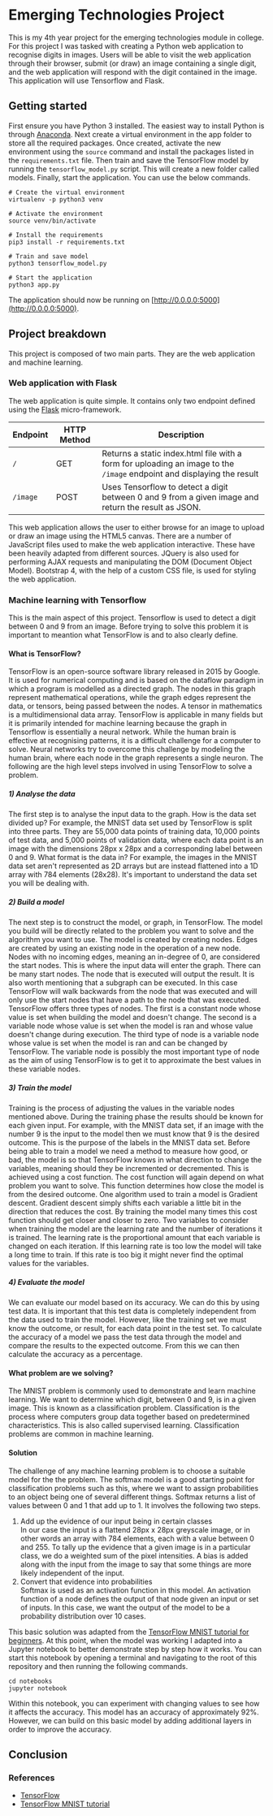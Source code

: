 # Emerging Technologies Project
This is my 4th year project for the emerging technologies module in college. For this project I was tasked with creating a Python web application to recognise digits in images. Users will be able to visit the web application through their browser, submit (or draw) an image containing a single digit, and the web application will respond with the digit contained in the image. This application will use Tensorflow and Flask.

## Getting started
First ensure you have Python 3 installed. The easiest way to install Python is through [Anaconda](https://www.anaconda.com/downloads). Next create a virtual environment in the app folder to store all the required packages. Once created, activate the new environment using the `source` command and install the packages listed in the `requirements.txt` file. Then train and save the TensorFlow model by running the `tensorflow_model.py` script. This will create a new folder called models. Finally, start the application. You can use the below commands.

```
# Create the virtual environment
virtualenv -p python3 venv

# Activate the environment
source venv/bin/activate

# Install the requirements
pip3 install -r requirements.txt

# Train and save model
python3 tensorflow_model.py

# Start the application
python3 app.py
```

The application should now be running on [http://0.0.0.0:5000](http://0.0.0.0:5000).

## Project breakdown
This project is composed of two main parts. They are the web application and machine learning.

### Web application with Flask
The web application is quite simple. It contains only two endpoint defined using the [Flask](http://flask.pocoo.org/) micro-framework.

| Endpoint | HTTP Method | Description |
|----------|-------------|-------------|
| `/`      | GET         | Returns a static index.html file with a form for uploading an image to the `/image` endpoint and displaying the result |
| `/image` | POST        | Uses Tensorflow to detect a digit between 0 and 9 from a given image and return the result as JSON. |

This web application allows the user to either browse for an image to upload or draw an image using the HTML5 canvas. There are a number of JavaScript files used to make the web application interactive. These have been heavily adapted from different sources. JQuery is also used for performing AJAX requests and manipulating the DOM (Document Object Model). Bootstrap 4, with the help of a custom CSS file, is used for styling the web application.

### Machine learning with Tensorflow
This is the main aspect of this project. Tensorflow is used to detect a digit between 0 and 9 from an image. Before trying to solve this problem it is important to meantion what TensorFlow is and to also clearly define. 

#### What is TensorFlow?
TensorFlow is an open-source software library released in 2015 by Google. It is used for numerical computing and is based on the dataflow paradigm in which a program is modelled as a directed graph. The nodes in this graph represent mathematical operations, while the graph edges represent the data, or tensors, being passed between the nodes. A tensor in mathematics is a multidimensional data array. TensorFlow is applicable in many fields but it is primarily intended for machine learning because the graph in Tensorflow is essentially a neural network. While the human brain is effective at recognising patterns, it is a difficult challenge for a computer to solve. Neural networks try to overcome this challenge by modeling the human brain, where each node in the graph represents a single neuron. The following are the high level steps involved in using TensorFlow to solve a problem.

##### 1) Analyse the data
The first step is to analyse the input data to the graph. How is the data set divided up? For example, the MNIST data set used by TensorFlow is split into three parts. They are 55,000 data points of training data, 10,000 points of test data, and 5,000 points of validation data, where each data point is an image with the dimensions 28px x 28px and a corresponding label between 0 and 9. What format is the data in? For example, the images in the MNIST data set aren't represented as 2D arrays but are instead flattened into a 1D array with 784 elements (28x28). It's important to understand the data set you will be dealing with.

##### 2) Build a model
The next step is to construct the model, or graph, in TensorFlow. The model you build will be directly related to the problem you want to solve and the algorithm you want to use. The model is created by creating nodes. Edges are created by using an existing node in the operation of a new node. Nodes with no incoming edges, meaning an in-degree of 0, are considered the start nodes. This is where the input data will enter the graph. There can be many start nodes. The node that is executed will output the result. It is also worth mentioning that a subgraph can be executed. In this case TensorFlow will walk backwards from the node that was executed and will only use the start nodes that have a path to the node that was executed. TensorFlow offers three types of nodes. The first is a constant node whose value is set when building the model and doesn't change. The second is a variable node whose value is set when the model is ran and whose value doesn't change during execution. The third type of node is a variable node whose value is set when the model is ran and can be changed by TensorFlow. The variable node is possibly the most important type of node as the aim of using TensorFlow is to get it to approximate the best values in these variable nodes.

##### 3) Train the model
Training is the process of adjusting the values in the variable nodes mentioned above. During the training phase the results should be known for each given input. For example, with the MNIST data set, if an image with the number 9 is the input to the model then we must know that 9 is the desired outcome. This is the purpose of the labels in the MNIST data set. Before being able to train a model we need a method to measure how good, or bad, the model is so that TensorFlow knows in what direction to change the variables, meaning should they be incremented or decremented. This is achieved using a cost function. The cost function will again depend on what problem you want to solve. This function determines how close the model is from the desired outcome. One algorithm used to train a model is Gradient descent. Gradient descent simply shifts each variable a little bit in the direction that reduces the cost. By training the model many times this cost function should get closer and closer to zero. Two variables to consider when training the model are the learning rate and the number of iterations it is trained. The learning rate is the proportional amount that each variable is changed on each iteration. If this learning rate is too low the model will take a long time to train. If this rate is too big it might never find the optimal values for the variables.

##### 4) Evaluate the model
We can evaluate our model based on its accuracy. We can do this by using test data. It is important that this test data is completely independent from the data used to train the model. However, like the training set we must know the outcome, or result, for each data point in the test set. To calculate the accuracy of a model we pass the test data through the model and compare the results to the expected outcome. From this we can then calculate the accuracy as a percentage.

#### What problem are we solving?
The MNIST problem is commonly used to demonstrate and learn machine learning. We want to determine which digit, between 0 and 9, is in a given image. This is known as a classification problem. Classification is the process where computers group data together based on predetermined characteristics. This is also called supervised learning. Classification problems are common in machine learning.

#### Solution
The challenge of any machine learning problem is to choose a suitable model for the the problem. The softmax model is a good starting point for classification problems such as this, where we want to assign probabilities to an object being one of several different things. Softmax returns a list of values between 0 and 1 that add up to 1. It involves the following two steps.

1. Add up the evidence of our input being in certain classes  
In our case the input is a flattend 28px x 28px greyscale image, or in other words an array with 784 elements, each with a value between 0 and 255. To tally up the evidence that a given image is in a particular class, we do a weighted sum of the pixel intensities. A bias is added along with the input from the image to say that some things are more likely independent of the input.
2. Convert that evidence into probabilities  
Softmax is used as an activation function in this model. An activation function of a node defines the output of that node given an input or set of inputs. In this case, we want the output of the model to be a probability distribution over 10 cases.

This basic solution was adapted from the [TensorFlow MNIST tutorial for beginners](https://www.tensorflow.org/get_started/mnist/beginners). At this point, when the model was working I adapted into a Jupyter notebook to better demonstrate step by step how it works. You can start this notebook by opening a terminal and navigating to the root of this repository and then running the following commands.

```
cd notebooks
jupyter notebook
```

Within this notebook, you can experiment with changing values to see how it affects the accuracy. This model has an accuracy of approximately 92%. However, we can build on this basic model by adding additional layers in order to improve the accuracy.

## Conclusion

### References
+ [TensorFlow](https://www.tensorflow.org/)
+ [TensorFlow MNIST tutorial](https://www.tensorflow.org/get_started/mnist/beginners)